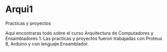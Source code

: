 # Arqui1
Practicas y proyectos

Aqui encontraras todo sobre el curso Arquitectura de Computadores y Ensambladores 1.
Las practicas y proyectos fueron trabajadas con Proteus 8, Arduino y con lenguaje Ensamblador.
